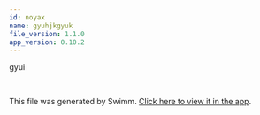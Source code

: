 ```yaml
---
id: noyax
name: gyuhjkgyuk
file_version: 1.1.0
app_version: 0.10.2
---
```


gyui

<br/>

This file was generated by Swimm. [Click here to view it in the app](http://localhost:5001/repos/ls4DA2fLasmQuEbT4ipw/docs/noyax).